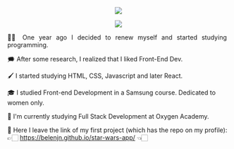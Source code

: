 
<p align="center"> <img src='https://user-images.githubusercontent.com/75947904/186741777-3ac48eb8-b626-4d4e-8095-5d1ed6742162.png'
 /> </p>

<p align="center"> <img src="https://user-images.githubusercontent.com/75947904/184090388-5ce01375-df1f-4cbd-a5f9-91db2a32e63b.png"/></p>


<p align="justify">
👶🏻 One year ago I decided to renew myself and started studying programming.

🗯️ After some research, I realized that I liked Front-End Dev. 

🖌️ I started studying HTML, CSS, Javascript and later React.
  
🎓 I studied Front-end Development in a Samsung course. Dedicated to women only.

📝 I'm currently studying Full Stack Development at Oxygen Academy.

📌 Here I leave the link of my first project (which has the repo on my profile): 👉🏻 https://belenjn.github.io/star-wars-app/ 👈🏻
  
